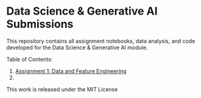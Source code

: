 # Data Science & Generative AI Submissions
This repository contains all assignment notebooks, data analysis, and code developed for the Data Science & Generative AI module.

Table of Contents: 
1. [Assignment 1: Data and Feature Engineering](https://github.com/kiaraspreckley/KiaraSpreckley_DataScience_GenAI_Submission/blob/main/Assignment_1/2_01_data_and_feature_engineering_in_pandas_COMPLETED.ipynb)
2. 

   
This work is released under the MIT License
